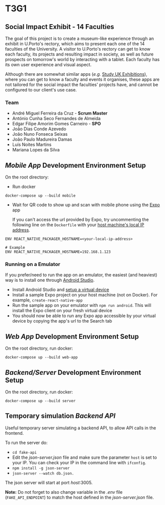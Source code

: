 # T3G1

## Social Impact Exhibit - 14 Faculties

The goal of this project is to create a museum-like experience through an exhibit in U.Porto's rectory, which aims to present each one of the 14 faculties of the University.
A visitor to U.Porto's rectory can get to know each faculty, its projects and resulting impact in society, as well as future prospects on tomorrow's world by interacting with a tablet. Each faculty has its own user experience and visual aspect.

Although there are somewhat similar apps (_e.g._ [Study UK Exhibitions](https://play.google.com/store/apps/details?id=uk.education.education_exhibitions&_ga=2.81994832.730515720.1538341544-1603621910.1538341544)), where you can get to know a faculty and events it organises, these apps are not tailored for the social impact the faculties' projects have, and cannot be configured to our client's use case.


### Team
-   André Miguel Ferreira da Cruz - __Scrum Master__
-   António Cunha Seco Fernandes de Almeida
-   Edgar Filipe Amorim Gomes Carneiro - __SPO__
-   João Dias Conde Azevedo
-   João Nuno Fonseca Seixas
-   João Paulo Madureira Damas
-   Luís Noites Martins
-   Mariana Lopes da Silva

## _Mobile App_ Development Environment Setup

On the root directory:

- Run docker

```
docker-compose up --build mobile
```

- Wait for QR code to show up and scan with mobile phone using the [Expo](https://expo.io) app

  If you can't access the url provided by Expo, try uncommenting the following line on the `Dockerfile` with your [host machine's local IP address](https://www.whatismybrowser.com/detect/what-is-my-local-ip-address).

```
ENV REACT_NATIVE_PACKAGER_HOSTNAME=<your-local-ip-address>

# Example
ENV REACT_NATIVE_PACKAGER_HOSTNAME=192.168.1.123
```

### Running on a Emulator

If you prefer/need to run the app on an emulator, the easiest (and heaviest) way is to install one through [Android Studio](https://developer.android.com/studio/run/emulator). 

- Install Android Studio and [setup a virtual device](https://docs.expo.io/versions/latest/workflow/android-studio-emulator.html)
- Install a sample Expo project on your host machine (not on Docker). For example, ```create-react-native-app```
- Run the sample app on your emulator with ```npm run android```. This will install the Expo client on your fresh virtual device
- You should now be able to run any Expo app accessible by your virtual device by copying the app's url to the Search tab

## _Web App_ Development Environment Setup
On the root directory, run docker:
```
docker-compose up --build web-app
```

## _Backend/Server_ Development Environment Setup
On the root directory, run docker:
```
docker-compose up --build server
```

## Temporary simulation _Backend API_ 
Useful temporary server simulating a backend API, to allow API calls in the frontend.

To run the server do:
* `cd fake-api`
* Edit the _json-server.json_ file and make sure the parameter `host` is set to your IP. You can check your IP in the command line with `ifconfig`.
* `npm install -g json-server`
* `json-server --watch db.json.`

The json server will start at port _host_:3005.

__Note:__ Do not forget to also change variable in the _.env_ file (`FAKE_API_ENDPOINT`) to match the host defined in the _json-server.json_ file.